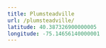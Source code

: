 ```yaml
---
title: Plumsteadville
url: /plumsteadville/
latitude: 40.387326900000005
longitude: -75.14656140000001
---
```

